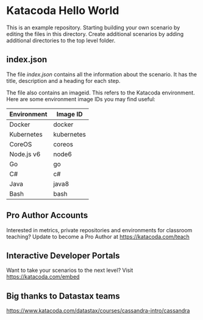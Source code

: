 # Katacoda Hello World

This is an example repository. Starting building your own scenario by editing the files in this directory. Create additional scenarios by adding additional directories to the top level folder.

## index.json

The file _index.json_ contains all the information about the scenario. It has the title, description and a heading for each step.

The file also contains an imageid. This refers to the Katacoda environment. Here are some environment image IDs you may find useful:

| **Environment** | **Image ID** |
| --------------- | ------------ |
| Docker          | docker       |
| Kubernetes      | kubernetes   |
| CoreOS          | coreos       |
| Node.js v6      | node6        |
| Go              | go           |
| C#              | c#           |
| Java            | java8        |
| Bash            | bash         |

## Pro Author Accounts

Interested in metrics, private repositories and environments for classroom teaching? Update to become a Pro Author at https://katacoda.com/teach

## Interactive Developer Portals

Want to take your scenarios to the next level? Visit https://katacoda.com/embed

## Big thanks to Datastax teams

https://www.katacoda.com/datastax/courses/cassandra-intro/cassandra
